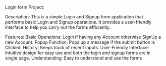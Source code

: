 Login form Project:

Description: 
This is a simple Login and Signup form application that performs basic Login and Signup operations. It provides a user-friendly interface to help you carry out the forms efficiently..

Features: 
Basic Operations: Login if having any Account otherwise SignUp a new Account. 
Popup Function: Pops up a message if the submit button is Clicked. 
History: Keeps track of recent inputs. 
User-Friendly Interface: Intuitive design for easy use and both the login and signup forms are in single page. 
Understanding: Easy to understand and use the forms
